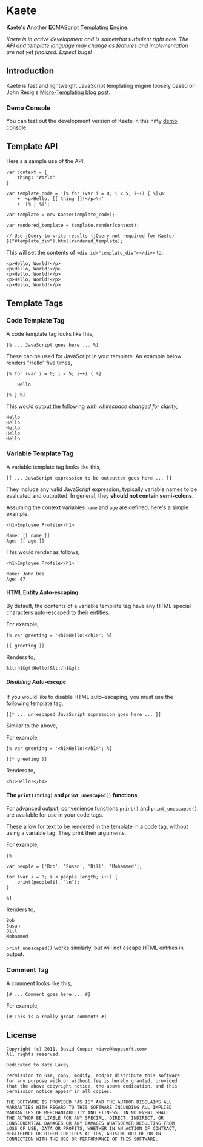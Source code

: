 Kaete
=====

**K**aete's **A**nother **E**CMAScript **T**emplating **E**ngine.

*Kaete is in active development and is somewhat turbulent right now. The API
and template language may change as features and implementation are not yet
finalized. Expect bugs!*


Introduction
------------

Kaete is fast and lightweight JavaScript templating engine loosely
based on John Resig's [Micro-Templating blog post](http://ejohn.org/blog/javascript-micro-templating/).


### Demo Console

You can test out the development version of Kaete in this nifty
[demo console](http://dtcooper.github.com/Kaete/).


Template API
------------

Here's a sample use of the API.

    var context = {
        thing: "World"
    }

    var template_code = '[% for (var i = 0; i < 5; i++) { %]\n'
        + '<p>Hello, [[ thing ]]!</p>\n'
        + '[% } %]';
        
    var template = new Kaete(template_code);

    var rendered_template = template.render(context);

    // Use jQuery to write results (jQuery not required for Kaete)
    $("#template_div").html(rendered_template);
    

This will set the contents of `<div id="template_div"></div>` to,

    <p>Hello, World!</p>
    <p>Hello, World!</p>
    <p>Hello, World!</p>
    <p>Hello, World!</p>
    <p>Hello, World!</p>


Template Tags
-------------

### Code Template Tag

A code template tag looks like this,

    [% ... JavaScript goes here ... %]

These can be used for JavaScript in your template. An example below renders
"Hello" five times,

    [% for (var i = 0; i < 5; i++) { %]

        Hello

    [% } %]


This would output the following *with whitespace changed for clarity,*

    Hello
    Hello
    Hello
    Hello
    Hello


### Variable Template Tag

A variable template tag looks like this,

    [[ ... JavaScript expression to be outputted goes here ... ]]

They include any valid JavaScript expression, typically variable names
to be evaluated and outputted. In general, they **should not contain
semi-colons.**

Assuming the context variables `name` and `age` are defined, here's
a simple example.

    <h1>Employee Profile</h1>
    
    Name: [[ name ]]
    Age: [[ age ]]


This would render as follows,

    <h1>Employee Profile</h1>
    
    Name: John Doe
    Age: 47


#### HTML Entity Auto-escaping

By default, the contents of a variable template tag have any HTML
special characters auto-escaped to their entities.

For example,

    [% var greeting = '<h1>Hello!</h1>'; %]
        
    [[ greeting ]]

Renders to,

    &lt;h1&gt;Hello!&lt;/h1&gt;


##### Disabling Auto-escape

If you would like to disable HTML auto-escaping, you must use the following
template tag,

    [[* ... un-escaped JavaScript expression goes here ... ]]

Similar to the above,

For example,

    [% var greeting = '<h1>Hello!</h1>'; %]
        
    [[* greeting ]]

Renders to,

    <h1>Hello!</h1>


#### The `print(string)` and `print_unescaped()` functions

For advanced output, convenience functions `print()` and `print_unescaped()`
are available for use in your code tags.

These allow for text to be rendered in the template in a code tag, without
using a variable tag. They print their arguments.

For example,

    [%
   
    var people = ['Bob', 'Susan', 'Bill', 'Mohammed'];
   
    for (var i = 0; i < people.length; i++) {
        print(people[i], "\n");
    }
    
    %]

Renders to,

    Bob
    Susan
    Bill
    Mohammed


`print_unescaped()` works similarly, but will not escape HTML entities in
output.
    

### Comment Tag

A comment looks like this,

    [# ... Comment goes here ... #]

For example,

    [# This is a really great comment! #]


License
-------

    Copyright (c) 2011, David Cooper <dave@kupesoft.com>
    All rights reserved.

    Dedicated to Kate Lacey

    Permission to use, copy, modify, and/or distribute this software
    for any purpose with or without fee is hereby granted, provided
    that the above copyright notice, the above dedication, and this
    permission notice appear in all copies.

    THE SOFTWARE IS PROVIDED "AS IS" AND THE AUTHOR DISCLAIMS ALL
    WARRANTIES WITH REGARD TO THIS SOFTWARE INCLUDING ALL IMPLIED
    WARRANTIES OF MERCHANTABILITY AND FITNESS. IN NO EVENT SHALL
    THE AUTHOR BE LIABLE FOR ANY SPECIAL, DIRECT, INDIRECT, OR
    CONSEQUENTIAL DAMAGES OR ANY DAMAGES WHATSOEVER RESULTING FROM
    LOSS OF USE, DATA OR PROFITS, WHETHER IN AN ACTION OF CONTRACT,
    NEGLIGENCE OR OTHER TORTIOUS ACTION, ARISING OUT OF OR IN
    CONNECTION WITH THE USE OR PERFORMANCE OF THIS SOFTWARE.

